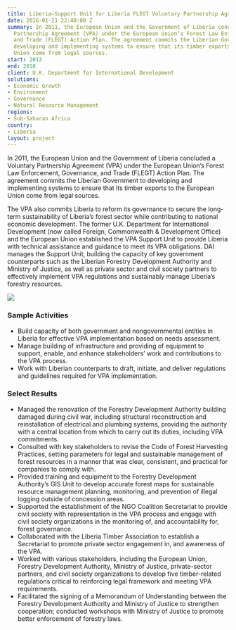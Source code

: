 ```yaml
---
title: Liberia—Support Unit for Liberia FLEGT Voluntary Partnership Agreement (VPA)
date: 2016-01-21 22:40:00 Z
summary: In 2011, the European Union and the Government of Liberia concluded a Voluntary
  Partnership Agreement (VPA) under the European Union’s Forest Law Enforcement, Governance,
  and Trade (FLEGT) Action Plan. The agreement commits the Liberian Government to
  developing and implementing systems to ensure that its timber exports to the European
  Union come from legal sources.
start: 2013
end: 2018
client: U.K. Department for International Development
solutions:
- Economic Growth
- Environment
- Governance
- Natural Resource Management
regions:
- Sub-Saharan Africa
country:
- Liberia
layout: project
---
```


In 2011, the European Union and the Government of Liberia concluded a Voluntary Partnership Agreement (VPA) under the European Union’s Forest Law Enforcement, Governance, and Trade (FLEGT) Action Plan. The agreement commits the Liberian Government to developing and implementing systems to ensure that its timber exports to the European Union come from legal sources.

The VPA also commits Liberia to reform its governance to secure the long-term sustainability of Liberia’s forest sector while contributing to national economic development. The former U.K. Department for International Development (now called Foreign, Commonwealth & Development Office) and the European Union established the VPA Support Unit to provide Liberia with technical assistance and guidance to meet its VPA obligations. DAI manages the Support Unit, building the capacity of key government counterparts such as the Liberian Forestry Development Authority and Ministry of Justice, as well as private sector and civil society partners to effectively implement VPA regulations and sustainably manage Liberia’s forestry resources.

![](https://assetify-dai.com/projects/LiberiaHTSPE.jpg)

### Sample Activities

* Build capacity of both government and nongovernmental entities in Liberia for effective VPA implementation based on needs assessment.
* Manage building of infrastructure and providing of equipment to support, enable, and enhance stakeholders’ work and contributions to the VPA process.
* Work with Liberian counterparts to draft, initiate, and deliver regulations and guidelines required for VPA implementation.

### Select Results

* Managed the renovation of the Forestry Development Authority building damaged during civil war, including structural reconstruction and reinstallation of electrical and plumbing systems, providing the authority with a central location from which to carry out its duties, including VPA commitments.
* Consulted with key stakeholders to revise the Code of Forest Harvesting Practices, setting parameters for legal and sustainable management of forest resources in a manner that was clear, consistent, and practical for companies to comply with.
* Provided training and equipment to the Forestry Development Authority’s GIS Unit to develop accurate forest maps for sustainable resource management planning, monitoring, and prevention of illegal logging outside of concession areas.
* Supported the establishment of the NGO Coalition Secretariat to provide civil society with representation in the VPA process and engage with civil society organizations in the monitoring of, and accountability for, forest governance.
* Collaborated with the Liberia Timber Association to establish a Secretariat to promote private sector engagement in, and awareness of the VPA.
* Worked with various stakeholders, including the European Union, Forestry Development Authority, Ministry of Justice, private-sector partners, and civil society organizations to develop five timber-related regulations critical to reinforcing legal framework and meeting VPA requirements.
* Facilitated the signing of a Memorandum of Understanding between the Forestry Development Authority and Ministry of Justice to strengthen cooperation; conducted workshops with Ministry of Justice to promote better enforcement of forestry laws.